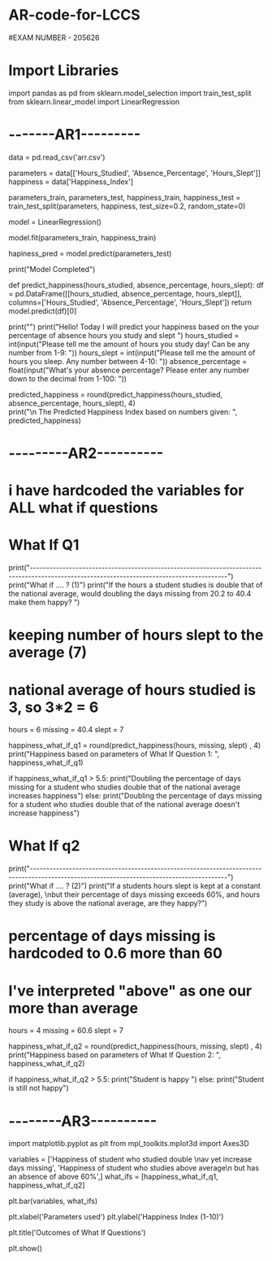 # AR-code-for-LCCS
#EXAM NUMBER - 205626
# Import Libraries
import pandas as pd
from sklearn.model_selection import train_test_split
from sklearn.linear_model import LinearRegression

# -------AR1---------

data = pd.read_csv('arr.csv')

parameters = data[['Hours_Studied', 'Absence_Percentage', 'Hours_Slept']]
happiness = data['Happiness_Index']

parameters_train, parameters_test, happiness_train, happiness_test = train_test_split(parameters, happiness, test_size=0.2, random_state=0)

model = LinearRegression()

model.fit(parameters_train, happiness_train)

hapiness_pred = model.predict(parameters_test)

print("Model Completed")

def predict_happiness(hours_studied, absence_percentage, hours_slept):
    df = pd.DataFrame([[hours_studied, absence_percentage, hours_slept]],
                      columns=['Hours_Studied', 'Absence_Percentage', 'Hours_Slept'])
    return model.predict(df)[0]

print("")
print("Hello! Today I will predict your happiness based on the your percentage of absence hours you study and slept ")
hours_studied = int(input("Please tell me the amount of hours you study day! Can be any number from 1-9: "))
hours_slept = int(input("Please tell me the amount of hours you sleep. Any number between 4-10: "))
absence_percentage = float(input("What's your absence percentage? Please enter any number down to the decimal from 1-100: "))

predicted_happiness = round(predict_happiness(hours_studied, absence_percentage, hours_slept), 4)  
print("\n The Predicted Happiness Index based on numbers given: ", predicted_happiness)

# ---------AR2----------

# i have hardcoded the variables for ALL what if questions
# What If Q1 
print("------------------------------------------------------------------------------------------------------------------------------------------")
print("What if .... ? (1)")
print("If the hours a student studies is double that of the national average, would doubling the days missing from 20.2 to 40.4 make them happy? ")

# keeping number of hours slept to the average (7)
# national average of hours studied is 3, so 3*2 = 6
hours = 6
missing = 40.4
slept = 7

happiness_what_if_q1 = round(predict_happiness(hours, missing, slept) , 4) 
print("Happiness based on parameters of What If Question 1: ", happiness_what_if_q1)

if happiness_what_if_q1 > 5.5:
    print("Doubling the percentage of days missing for a student who studies double that of the national average increases happiness")
else:
    print("Doubling the percentage of days missing for a student who studies double that of the national average doesn't increase happiness")
    
# What If q2
    
print("------------------------------------------------------------------------------------------------------------------------------------------")
print("What if .... ? (2)")
print("If a students hours slept is kept at a constant (average), \nbut their percentage of days missing exceeds 60%, and hours they study is above the national average, are they happy?")

# percentage of days missing is hardcoded to 0.6 more than 60
# I've interpreted "above" as one our more than average

hours = 4
missing = 60.6
slept = 7

happiness_what_if_q2 = round(predict_happiness(hours, missing, slept) , 4) 
print("Happiness based on parameters of What If Question 2: ", happiness_what_if_q2)

if happiness_what_if_q2 > 5.5:
    print("Student is happy ")
else:
    print("Student is still not happy")
    
# --------AR3----------

import matplotlib.pyplot as plt
from mpl_toolkits.mplot3d import Axes3D


variables = ['Happiness of student who studied double \nav yet increase days missing', 'Happiness of student who studies above average\n but has an absence of above 60%',]
what_ifs = [happiness_what_if_q1, happiness_what_if_q2]

plt.bar(variables, what_ifs)

plt.xlabel('Parameters used')
plt.ylabel('Happiness Index (1-10)')

plt.title('Outcomes of What If Questions')

plt.show()
